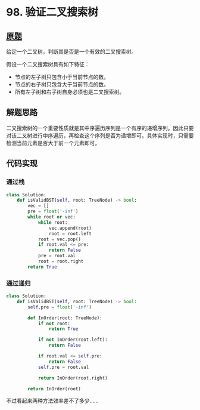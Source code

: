# 98. 验证二叉搜索树

## [原题](https://leetcode-cn.com/problems/validate-binary-search-tree)

给定一个二叉树，判断其是否是一个有效的二叉搜索树。

假设一个二叉搜索树具有如下特征：

+ 节点的左子树只包含小于当前节点的数。
+ 节点的右子树只包含大于当前节点的数。
+ 所有左子树和右子树自身必须也是二叉搜索树。

## 解题思路

二叉搜索树的一个重要性质就是其中序遍历序列是一个有序的递增序列。因此只要对该二叉树进行中序遍历，再检查这个序列是否为递增即可。具体实现时，只需要检测当前元素是否大于前一个元素即可。

## 代码实现

### 通过栈

```Python
class Solution:
    def isValidBST(self, root: TreeNode) -> bool:
        vec = []
        pre = float('-inf')
        while root or vec:
            while root:
                vec.append(root)
                root = root.left
            root = vec.pop()
            if root.val <= pre:
                return False
            pre = root.val
            root = root.right
        return True
```

### 通过递归

```Python
class Solution:
    def isValidBST(self, root: TreeNode) -> bool:
        self.pre = float('-inf')

        def InOrder(root: TreeNode):
            if not root:
                return True

            if not InOrder(root.left):
                return False

            if root.val <= self.pre:
                return False
            self.pre = root.val

            return InOrder(root.right)

        return InOrder(root)
```

不过看起来两种方法效率差不了多少……
